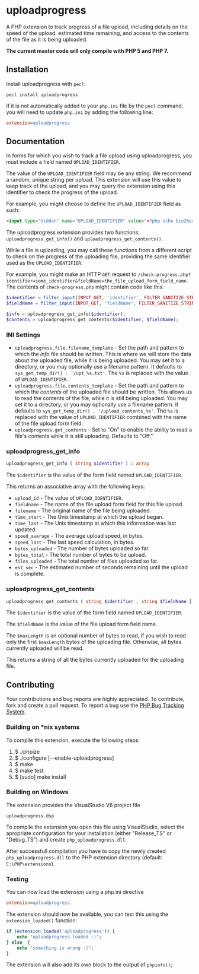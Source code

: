 # uploadprogress

A PHP extension to track progress of a file upload, including details on the
speed of the upload, estimated time remaining, and access to the contents of the
file as it is being uploaded.

**The current master code will only compile with PHP 5 and PHP 7.**

## Installation

Install uploadprogress with `pecl`:

```
pecl install uploadprogress
```

If it is not automatically added to your `php.ini` file by the `pecl` command,
you will need to update `php.ini` by adding the following line:

``` ini
extension=uploadprogress
```

## Documentation

In forms for which you wish to track a file upload using uploadprogress, you
must include a field named `UPLOAD_IDENTIFIER`.

The value of the `UPLOAD_IDENTIFIER` field may be any string. We recommend a
random, unique string per upload. This extension will use this value to keep
track of the upload, and you may query the extension using this identifier to
check the progress of the upload.

For example, you might choose to define the `UPLOAD_IDENTIFIER` field as such:

``` html
<input type="hidden" name="UPLOAD_IDENTIFIER" value="<?php echo bin2hex(random_bytes(16)); ?>">
```

The uploadprogress extension provides two functions: `uploadprogress_get_info()`
and `uploadprogress_get_contents()`.

While a file is uploading, you may call these functions from a different script
to check on the progress of the uploading file, providing the same identifier
used as the `UPLOAD_IDENTIFIER`.

For example, you might make an HTTP `GET` request to
`/check-progress.php?identifier=some_identifier&fieldName=the_file_upload_form_field_name`.
The contents of `check-progress.php` might contain code like this:

``` php
$identifier = filter_input(INPUT_GET, 'identifier', FILTER_SANITIZE_STRING);
$fieldName = filter_input(INPUT_GET, 'fieldName', FILTER_SANITIZE_STRING);

$info = uploadprogress_get_info($identifier);
$contents = uploadprogress_get_contents($identifier, $fieldName);
```

### INI Settings

* `uploadprogress.file.filename_template` - Set the path and pattern to which
  the *info* file should be written. This is where we will store the data about
  the uploaded file, while it is being uploaded. You may set it to a directory,
  or you may optionally use a filename pattern. It defaults to
  `sys_get_temp_dir() . '/upt_%s.txt'`. The `%s` is replaced with the value of
  `UPLOAD_IDENTIFIER`.
* `uploadprogress.file.contents_template` - Set the path and pattern to which
  the *contents* of the uploaded file should be written. This allows us to read
  the contents of the file, while it is still being uploaded. You may set it to
  a directory, or you may optionally use a filename pattern. It defaults to
  `sys_get_temp_dir() . '/upload_contents_%s'`. The `%s` is replaced with the
  value of `UPLOAD_IDENTIFIER` combined with the name of the file upload form
  field.
* `uploadprogress.get_contents` - Set to "On" to enable the ability to read a
  file's contents while it is still uploading. Defaults to "Off."

### uploadprogress_get_info

``` php
uploadprogress_get_info ( string $identifier ) : array
```

The `$identifier` is the value of the form field named `UPLOAD_IDENTIFIER`.

This returns an associative array with the following keys:

* `upload_id` - The value of `UPLOAD_IDENTIFIER`.
* `fieldname` - The name of the file upload form field for this file upload.
* `filename` - The original name of the file being uploaded.
* `time_start` - The Unix timestamp at which the upload began.
* `time_last` - The Unix timestamp at which this information was last updated.
* `speed_average` - The average upload speed, in bytes.
* `speed_last` - The last speed calculation, in bytes.
* `bytes_uploaded` - The number of bytes uploaded so far.
* `bytes_total` - The total number of bytes to be upload.
* `files_uploaded` - The total number of files uploaded so far.
* `est_sec` - The estimated number of seconds remaining until the upload is
  complete.

### uploadprogress_get_contents

``` php
uploadprogress_get_contents ( string $identifier , string $fieldName [, int $maxLength ] ) : string
```

The `$identifier` is the value of the form field named `UPLOAD_IDENTIFIER`.

The `$fieldName` is the value of the file upload form field name.

The `$maxLength` is an optional number of bytes to read, if you wish to read
only the first `$maxLength` bytes of the uploading file. Otherwise, all bytes
currently uploaded will be read.

This returns a string of all the bytes currently uploaded for the uploading file.

## Contributing

Your contributions and bug reports are highly appreciated. To contribute, fork
and create a pull request. To report a bug use the [PHP Bug Tracking
System](https://bugs.php.net/report.php?package=uploadprogress).

### Building on *nix systems

To compile this extension, execute the following steps:

1. $ ./phpize
2. $ ./configure [--enable-uploadprogress]
3. $ make
4. $ make test
5. $ [sudo] make install

### Building on Windows

The extension provides the VisualStudio V6 project file

    uploadprogress.dsp

To compile the extension you open this file using VisualStudio, select the
apropriate configuration for your installation (either "Release_TS" or
"Debug_TS") and create `php_uploadprogress.dll`.

After successfull compilation you have to copy the newly created
`php_uploadprogress.dll` to the PHP extension directory (default:
`C:\PHP\extensions`).

### Testing

You can now load the extension using a php.ini directive

``` ini
extension=uploadprogress
```

The extension should now be available, you can test this using the
`extension_loaded()` function:

``` php
if (extension_loaded('uploadprogress')) {
    echo "uploadprogress loaded :)";
} else  {
    echo "something is wrong :(";
}
```

The extension will also add its own block to the output of `phpinfo()`;
